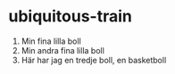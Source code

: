 # ubiquitous-train
1. Min fina lilla boll
2. Min andra fina lilla boll
3. Här har jag en tredje boll, en basketboll